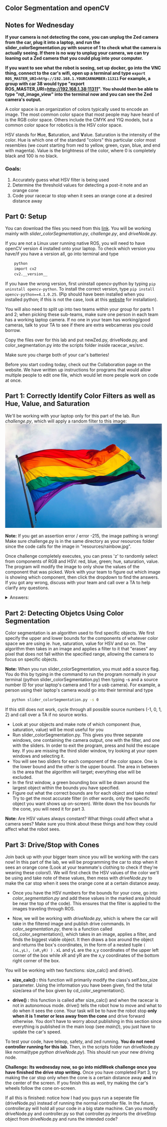 ## Color Segmentation and openCV

## Notes for Wednesday
**If your camera is not detecting the cone, you can unplug the Zed camera from the car, plug it into a laptop, and run the slider_colorSegmentation.py with source of 1 to check what the camera is actually seeing. If there is no way to unplug your camera, we can try loaning out a Zed camera that you could plug into your computer.**

**If you want to see what the robot is seeing, set up docker, go into the VNC thing, connect to the car's wifi, open up a terminal and type 
```export ROS_MASTER_URI=http://192.168.1.YOURCARNUMBER:11311```
For example, a group with car 38 would type "export ROS_MASTER_URI=http://192.168.1.38:11311".
You should then be able to type "rqt_image_view" into the terminal now and you can see the Zed camera's output.**

A color space is an organization of colors typically used to encode an image. The most common color space that most people may have heard of is the RGB color space. Others include the CMYK and YIQ models, but a common color space for robotics is the HSV color space. 

HSV stands for **H**ue, **S**aturation, and **V**alue. Saturation is the intensity of the color. Hue is which one of the standard "colors" this particular color most resembles (we count starting from red to yellow, green, cyan, blue, and end with magenta). Value is the brightness of the color, where 0 is completely black and 100 is no black.

### **Goals:**
1. Accurately guess what HSV filter is being used
2. Determine the threshold values for detecting a post-it note and an orange cone
3. Code your racecar to stop when it sees an orange cone at a desired distance away

## Part 0: Setup

You can download the files you need from this [link](https://drive.google.com/drive/folders/1sSCEJ9reKdC7XVm5K5HXhXXgpeiNO7mK?usp=sharing). You will be working mainly with *slider_colorSegmentation.py*, *challenge.py*, and *driveNode.py*.

If you are not a Linux user running native ROS, you will need to have openCV version 4 installed onto your laptop. To check which version you have/if you have a version all, go into terminal and type
```sh
    python
    import cv2
    cv2.__version__
```
If you have the wrong version, first uninstall opencv-python by typing ```pip uninstall opencv-python```. To install the correct version, type ```pip install opencv-python==4.1.0.25```. (Pip should have been installed when you installed python; if this is not the case, look at this [website](https://www.makeuseof.com/tag/install-pip-for-python/) for installation).

You will also need to split up into two teams within your group for parts 1 and 2; when picking these sub-teams, make sure one person in each team has a working laptop camera. If no one in your team has working/good cameras, talk to your TA to see if there are extra webcameras you could borrow.

Copy the files over for this lab and put newZed.py, driveNode.py, and color_segmentation.py into the scripts folder inside racecar_ws/src.

Make sure you charge both of your car's batteries!

Before you start coding today, check out the Collaboration page on the website. We have written up instructions for programs that would allow multiple people to edit one file, which would let more people work on code at once.

## Part 1: Correctly Identify Color Filters as well as Hue, Value, and Saturation
We'll be working with your laptop only for this part of the lab. Run *challenge.py*, which will apply a random filter to this image:
![Rainbow](resources/rainbow.jpg)

**Note:** If you get an assertion error / error -215, the image pathing is wrong! Make sure challenge.py is in the same directory as your resources folder since the code calls for the image in "resources/rainbow.jpg".

Once challenge completely executes, you can press 'z' to randomly select from components of RGB and HSV: red, blue, green; hue, saturation, value. The program will modify the image to only show the values of the component that was picked. Work with your team to figure out which image is showing which component, then click the dropdown to find the answers. If you got any wrong, discuss with your team and call over a TA to help clarify any questions.

<details>
<summary>Answers:</summary>
<br> 

Well apparently MkDocs doesn't like linking images in dropdown menus reliably so the answers can be found in day2Code/resources/.

</details>

## Part 2: Detecting Objetcs Using Color Segmentation
Color segmentation is an algorithm used to find specific objects. We first specify the upper and lower bounds for the components of whatever color space we are using ie. hue, saturation, value for HSV and so on. The algorithm then takes in an image and applies a filter to it that "erases" any pixel that does not fall within the specified range, allowing the camera to focus on specific objects.

**Note:** When you run slider_colorSegmentation, you must add a source flag. You do this by typing in the command to run the program normally in your terminal (python slider_colorSegmentation.py) then typing -s and a source number (0 for your laptop's camera and 1 for a usb camera). For example, a person using their laptop's camera would go into their terminal and type
```sh
   python slider_colorSegmentation.py -s 0
```
If this still does not work, cycle through all possible source numbers (-1, 0, 1, 2) and call over a TA if no source works.

* Look at your objects and make note of which component (hue, saturation, value) will be most useful for you
* Run slider_colorSegmentation.py. This gives you three separate windows, one containing the camera output, one with the filter, and one with the sliders. In order to exit the program, press and hold the escape key. If you are missing the third slider window, try looking at your open windows and selecting it.
* You will see two sliders for each component of the color space. One is the lower bound and the other is the upper bound. The area in between is the area that the algorithm will target; everything else will be excluded.
* In the first window, a green bounding box will be drawn around the largest object within the bounds you have specified.
* Figure out what the correct bounds are for each object and take notes! Try to get the most accurate filter (in other words, only the specific object you want shows up on-screen). Write down the hsv bounds for the cone, you will need it for part 3.

**Note:** Are HSV values always constant? What things could affect what a camera sees? Make sure you think about these things and how they could affect what the robot sees.

## Part 3: Drive/Stop with Cones

Join back up with your bigger team since you will be working with the cars now! In this part of the lab, we will be programming the car to stop when it sees an orange cone (Look at your teammate's clothing to check if they're wearing these colors!). We will first check the HSV values of the color we'll be using and take note of these values, then mess with *driveNode.py* to make the car stop when it sees the orange cone at a certain distance away.

* Once you have the HSV numbers for the bounds for your cone, go into *color_segmentation.py* and add these values in the marked area (should be near the top of the code). This ensures that the filter is applied to the images traveling through ROS.

* Now, we will be working with *driveNode.py*, which is where the car will take in the filtered image and publish drive commands. In *color_segmentation.py*, there is a function called cd_color_segmentation(), which takes in an image, applies a filter, and finds the biggest viable object. It then draws a box around the object and returns the box's coordinates, in the form of a nested tuple
 ```( (xL,yL), (xR,yR) )```
. xL and yL are the x,y coordinates of the upper left corner of the box while xR and yR are the x,y coordinates of the bottom right corner of the box.

You will be working with two functions: size_calc() and drive().

* **size_calc() :** this function will primarily modify the class's self.box_size parameter. Using the information you have been given, find the total size/area of the box given by cd_color_segmentation(). 

* **drive() :** this function is called after size_calc() and when the racecar is not in autonomous mode. drive() tells the robot how to move and what to do when it sees the cone. Your task will be to have the robot stop **only when it is 1 meter or less away from the cone** and drive forward otherwise. You don't have to worry about publishing in this section since everything is published in the main loop (see *main()*), you just have to update the car's speed.

To test your code, have teleop, safety, and zed running. **You do not need controller running for this lab**. Then, in the scripts folder run driveNode.py like normal(type *python driveNode.py*). This should run your new driving node.

**Challenge:** **Its wednesday now, so go into midWeek challenge once you have finished the drive stop writing.** Once you have completed Part 3, try making the car stop only when the cone is a certain distance away **and** in the center of the screen. If you finish this as well, try making the car's wheels follow the cone on-screen.

If all this is finished: notice how I had you guys run a seperate file (driveNode.py) instead of running the normal controller file. In the future, controller.py will hold all your code in a big state machine. Can you modify driveNode.py and controller.py so that controller.py imports the driveStop object from driveNode.py and runs the intended code? 

